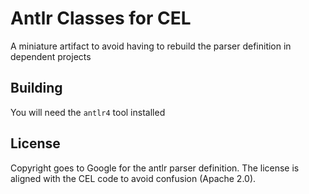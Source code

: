 # Antlr Classes for CEL

A miniature artifact to avoid having to rebuild the
parser definition in dependent projects

## Building

You will need the `antlr4` tool installed

## License

Copyright goes to Google for the antlr parser definition.
The license is aligned with the CEL code to avoid confusion
(Apache 2.0).
